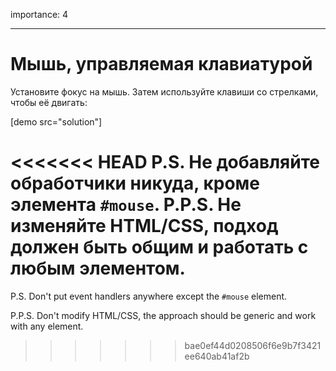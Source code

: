 importance: 4

---

# Мышь, управляемая клавиатурой

Установите фокус на мышь. Затем используйте клавиши со стрелками, чтобы её двигать:

[demo src="solution"]

<<<<<<< HEAD
P.S. Не добавляйте обработчики никуда, кроме элемента `#mouse`.
P.P.S. Не изменяйте HTML/CSS, подход должен быть общим и работать с любым элементом.
=======
P.S. Don't put event handlers anywhere except the `#mouse` element.

P.P.S. Don't modify HTML/CSS, the approach should be generic and work with any element.
>>>>>>> bae0ef44d0208506f6e9b7f3421ee640ab41af2b

